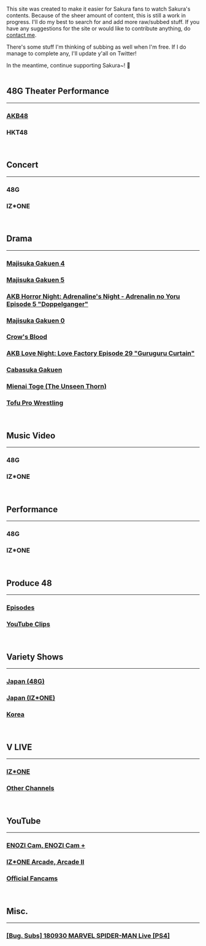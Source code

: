 This site was created to make it easier for Sakura fans to watch Sakura's contents. Because of the sheer amount of content, this is still a work in progress. I'll do my best to search for and add more raw/subbed stuff. If you have any suggestions for the site or would like to contribute anything, do <a target="_blank" href="https://twitter.com/bugkkura">contact me</a>.

There's some stuff I'm thinking of subbing as well when I'm free. If I do manage to complete any, I'll update y'all on Twitter!

In the meantime, continue supporting Sakura~! 🥰
<br>
<br>

## 48G Theater Performance
* * *
<h3><a href="./pages/48g theater performance/akb48/akb48.html">AKB48</a></h3>
<h3><a href="./pages/48g theater performance/hkt48/hkt48.html"></a>HKT48</h3>
<br>

## Concert
* * *

<h3><a href="./pages/concert 48g/concert 48g.html"></a>48G</h3>
<h3><a href="./pages/concert izone/concert izone.html"></a>IZ*ONE</h3>
<br>

## Drama
* * *

<h3><a href="./pages/drama/majisuka gakuen 4.html">Majisuka Gakuen 4</a></h3>
<h3><a href="./pages/drama/majisuka gakuen 5.html">Majisuka Gakuen 5</a></h3>
<h3><a href="./pages/drama/akb horror night.html">AKB Horror Night: Adrenaline's Night - Adrenalin no Yoru Episode 5 "Doppelganger"</a></h3>
<h3><a href="./pages/drama/majisuka gakuen 0.html">Majisuka Gakuen 0</a></h3>
<h3><a href="./pages/drama/crow's blood.html">Crow's Blood</a></h3>
<h3><a href="./pages/drama/akb love night.html">AKB Love Night: Love Factory Episode 29 "Guruguru Curtain"</a></h3>
<h3><a href="./pages/drama/doctor y/doctor y.htmlDoctor-Y: Surgeon Hideki Kaji"></a></h3>
<h3><a href="./pages/drama/cabasuka gakuen.html">Cabasuka Gakuen</a></h3>
<h3><a href="./pages/drama/the unseen thorn.html">Mienai Toge (The Unseen Thorn)</a></h3>
<h3><a href="./pages/drama/tofu pro wrestling.html">Tofu Pro Wrestling</a></h3>
<br>

## Music Video
* * *

<h3><a href="./pages/music video/music video 48g.html"></a>48G</h3>
<h3><a href="./pages/music video/music video izone.html"></a>IZ*ONE</h3>
<br>

## Performance
* * *
<h3><a href="./pages/performance/48g.html"></a>48G</h3>
<h3><a href="./pages/performance/izone.html"></a>IZ*ONE</h3>
<br>

## Produce 48
* * *
<h3><a href="./pages/produce 48/p48 episodes.html">Episodes</a></h3>
<h3><a href="./pages/produce 48/p48 youtube clips.html">YouTube Clips</a></h3>
<br>

## Variety Shows
* * *
<h3><a href="./pages/jp variety 48g/jp variety 48g.html">Japan (48G)</a></h3>
<h3><a href="./pages/jp variety izone/jp variety izone.html">Japan (IZ*ONE)</a></h3>
<h3><a href="./pages/kr variety/kr variety.html">Korea</a></h3>
<br>

## V LIVE
* * *
<h3><a href="./pages/vlive/izone.html">IZ*ONE</a></h3>
<h3><a href="./pages/vlive/others.html">Other Channels</a></h3>
<br>

## YouTube
* * *
<h3><a href="./pages/youtube/enozi cam.html">ENOZI Cam, ENOZI Cam +</a></h3>
<h3><a href="./pages/youtube/izone arcade.html"> IZ*ONE Arcade, Arcade II</a></h3>
<h3><a href="./pages/youtube/official fancams.html">Official Fancams</a></h3>
<br>

## Misc.
* * *
<h3><a href="./pages/misc/180930SakuraSpiderman.html">[Bug. Subs] 180930 MARVEL SPIDER-MAN Live [PS4]</a></h3>
